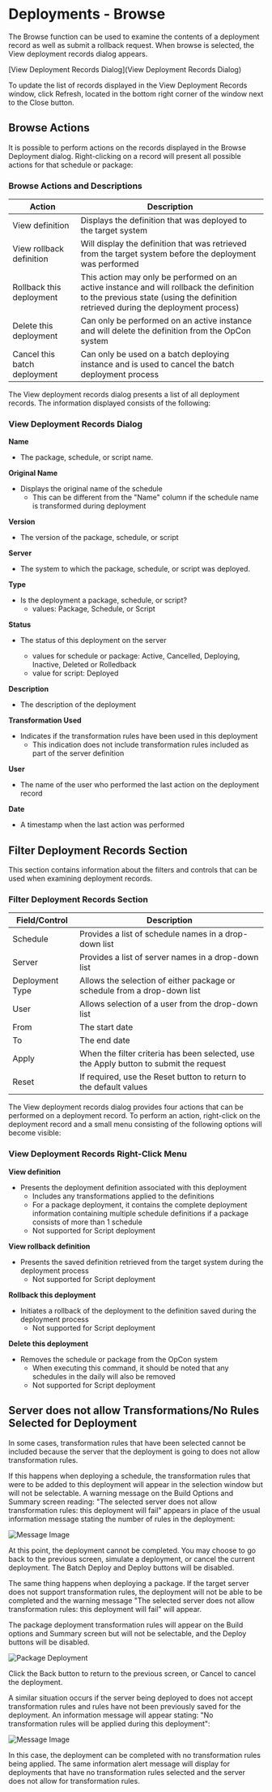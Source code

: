 # Deployments - Browse

The Browse function can be used to examine the contents of a deployment record as well as submit a rollback request. When browse is selected, the View deployment records dialog appears.

[View Deployment Records Dialog](View Deployment Records Dialog)

To update the list of records displayed in the View Deployment Records window, click Refresh, located in the bottom right corner of the window next to the Close button.

## Browse Actions

It is possible to perform actions on the records displayed in the Browse Deployment dialog. Right-clicking on a record will present all possible actions for that schedule or package:

### Browse Actions and Descriptions

| Action | Description |
| ------ | ----------- |
| View definition | Displays the definition that was deployed to the target system |
| View rollback definition | Will display the definition that was retrieved from the target system before the deployment was performed |
| Rollback this deployment | This action may only be performed on an active instance and will rollback the definition to the previous state (using the definition retrieved during the deployment process) |
| Delete this deployment | Can only be performed on an active instance and will delete the definition from the OpCon system |
| Cancel this batch deployment | Can only be used on a batch deploying instance and is used to cancel the batch deployment process |

The View deployment records dialog presents a list of all deployment records. The information displayed consists of the following:

### View Deployment Records Dialog

**Name**	

* The package, schedule, or script name.

**Original Name**	

* Displays the original name of the schedule 
    * This can be different from the "Name" column if the schedule name is transformed during deployment

**Version**	

* The version of the package, schedule, or script

**Server**	

* The system to which the package, schedule, or script was deployed.

**Type**

* Is the deployment a package, schedule, or script?
    * values: Package, Schedule, or Script

**Status**

* The status of this deployment on the server

    * values for schedule or package: Active, Cancelled, Deploying, Inactive, Deleted or Rolledback
    * value for script: Deployed

**Description**	

* The description of the deployment

**Transformation Used**	

* Indicates if the transformation rules have been used in this deployment 
    * This indication does not include transformation rules included as part of the server definition

**User**	

* The name of the user who performed the last action on the deployment record

**Date**	

* A timestamp when the last action was performed

## Filter Deployment Records Section

This section contains information about the filters and controls that can be used when examining deployment records.

### Filter Deployment Records Section

| Field/Control | Description |
| ------------- | ----------- |
| Schedule | Provides a list of schedule names in a drop-down list |
| Server | Provides a list of server names in a drop-down list |
| Deployment Type | Allows the selection of either package or schedule from a drop-down list |
| User | Allows selection of a user from the drop-down list |
| From | The start date |
| To | The end date |
| Apply | When the filter criteria has been selected, use the Apply button to submit the request |
| Reset | If required, use the Reset button to return to the default values |

The View deployment records dialog provides four actions that can be performed on a deployment record. To perform an action, right-click on the deployment record and a small menu consisting of the following options will become visible:

### View Deployment Records Right-Click Menu

**View definition**

* Presents the deployment definition associated with this deployment
    * Includes any transformations applied to the definitions 
    * For a package deployment, it contains the complete deployment information containing multiple schedule definitions if a package consists of more than 1 schedule
    * Not supported for Script deployment

**View rollback definition**	

* Presents the saved definition retrieved from the target system during the deployment process
    * Not supported for Script deployment

**Rollback this deployment**

* Initiates a rollback of the deployment to the definition saved during the deployment process
    * Not supported for Script deployment

**Delete this deployment**	

* Removes the schedule or package from the OpCon system
    * When executing this command, it should be noted that any schedules in the daily will also be removed
    * Not supported for Script deployment

## Server does not allow Transformations/No Rules Selected for Deployment

In some cases, transformation rules that have been selected cannot be included because the server that the deployment is going to does not allow transformation rules.

If this happens when deploying a schedule, the transformation rules that were to be added to this deployment will appear in the selection window but will not be selectable. A warning message on the Build Options and Summary screen reading: "The selected server does not allow transformation rules: this deployment will fail" appears in place of the usual information message stating the number of rules in the deployment:

![Message Image](../static/img/server-not-accepting-transformation-rules.png)

At this point, the deployment cannot be completed. You may choose to go back to the previous screen, simulate a deployment, or cancel the current deployment. The Batch Deploy and Deploy buttons will be disabled.

The same thing happens when deploying a package. If the target server does not support transformation rules, the deployment will not be able to be completed and the warning message "The selected server does not allow transformation rules: this deployment will fail" will appear.

The package deployment transformation rules will appear on the Build options and Summary screen but will not be selectable, and the Deploy buttons will be disabled.

![Package Deployment](../static/img/package-deployment-transformation.png)

Click the Back button to return to the previous screen, or Cancel to cancel the deployment.

A similar situation occurs if the server being deployed to does not accept transformation rules and rules have not been previously saved for the deployment. An information message will appear stating: "No transformation rules will be applied during this deployment":

![Message Image](../static/img/all-rules-and-not-applied.png)

In this case, the deployment can be completed with no transformation rules being applied. The same information alert message will display for deployments that have no transformation rules selected and the server does not allow for transformation rules.

